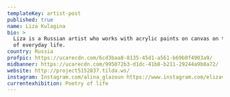 ```yaml
---
templateKey: artist-post
published: true
name: Liza Kulagina
bio: >
  Liza is a Russian artist who works with acrylic paints on canvas on the themes
  of everyday life.
country: Russia
profpic: https://ucarecdn.com/6cd3baa8-8135-45d1-a561-b69b0f4903a9/
midbanner: https://ucarecdn.com/995072b3-d1dc-41b8-b211-29244a9b8a72/
website: http://project5152837.tilda.ws/
instagram: Instagram.com/alina_glazoun https://www.instagram.com/elizavetavs_art/
currentexhibition: Poetry of life
---
```

